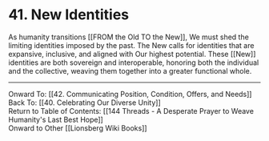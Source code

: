 # 41. New Identities

As humanity transitions [[FROM the Old TO the New]], We must shed the limiting identities imposed by the past. The New calls for identities that are expansive, inclusive, and aligned with Our highest potential. These [[New]] identities are both sovereign and interoperable, honoring both the individual and the collective, weaving them together into a greater functional whole.

____

Onward To: [[42. Communicating Position, Condition, Offers, and Needs]]  
Back To: [[40. Celebrating Our Diverse Unity]]  
Return to Table of Contents: [[144 Threads - A Desperate Prayer to Weave Humanity's Last Best Hope]]  
Onward to Other [[Lionsberg Wiki Books]]  
